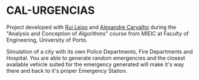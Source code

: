 # CAL-URGENCIAS

Project developed with [Rui Leixo](https://github.com/Lantaros) and [Alexandre Carvalho](https://github.com/ajcarv) during the "Analysis and Conception of Algorithms" course from MIEIC at Faculty of Engineering, University of Porto.

Simulation of a city with its own Police Departments, Fire Departments and Hospital. You are able to generate random emergencies and the closest available vehicle suited for the emergency generated will make it's way there and back to it's proper Emergency Station.
